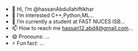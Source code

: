 - 👋 Hi, I’m @hassanAbdullahiftikhar
- 👀 I’m interested C++,Python,ML...
- 🌱 I’m currently a student at FAST NUCES ISB...
- 📫 How to reach me hassan12.abd4@gmail.com...
- 😄 Pronouns: ...
- ⚡ Fun fact: ...

<!---
hassanAbdullahiftikhar/hassanAbdullahiftikhar is a ✨ special ✨ repository because its `README.md` (this file) appears on your GitHub profile.
You can click the Preview link to take a look at your changes.
--->
